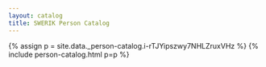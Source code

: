 ```yaml
---
layout: catalog
title: SWERIK Person Catalog
---
```

{% assign p = site.data._person-catalog.i-rTJYipszwy7NHLZruxVHz %}
{% include person-catalog.html p=p %}

